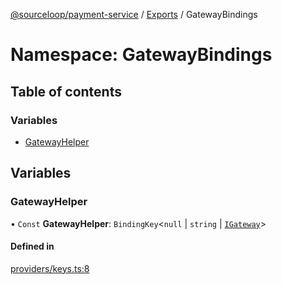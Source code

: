 [@sourceloop/payment-service](../README.md) / [Exports](../modules.md) / GatewayBindings

# Namespace: GatewayBindings

## Table of contents

### Variables

- [GatewayHelper](GatewayBindings.md#gatewayhelper)

## Variables

### GatewayHelper

• `Const` **GatewayHelper**: `BindingKey`<``null`` \| `string` \| [`IGateway`](../interfaces/IGateway.md)\>

#### Defined in

[providers/keys.ts:8](https://github.com/sourcefuse/loopback4-microservice-catalog/blob/53060ad88/services/payment-service/src/providers/keys.ts#L8)
